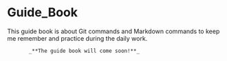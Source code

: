 # Guide_Book
This guide book is about Git commands and Markdown commands to keep me remember and practice during the daily work.

           _**The guide book will come soon!**_
